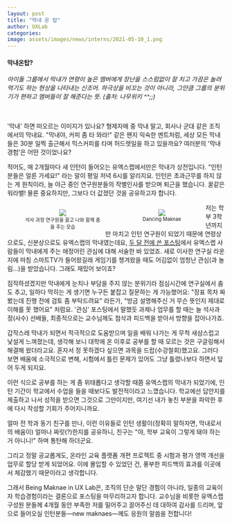 ```yaml
---
layout: post
title: "막내 온 탑"
author: UXLab
categories:
image: assets/images/news/interns/2021-05-10_1.png
---
```

#### 막내온탑? ####
<i>아이돌 그룹에서 막내가 연령이 높은 멤버에게 장난을 스스럼없이 잘 치고 가끔은 놀려먹기도 하는 현상을 나타내는 신조어. 하극상을 비꼬는 것이 아니라, 그만큼 그룹의 분위기가 편하고 멤버들이 잘 해준다는 뜻. (출처: 나무위키 ^^;;)</i>

<br><br>
'막내' 하면 떠오르는 이미지가 있나요? 형제자매 중 막내 말고, 회사나 군대 같은 조직에서의 막내요. "막내야, 커피 좀 타 와라!" 같은 왠지 익숙한 멘트처럼, 세상 모든 막내들은 30분 일찍 출근해서 믹스커피를 타며 허드렛일을 하고 있을까요? 여러분의 '막내 경험'은 어떤 것이었나요?

적어도, 매 2개월마다 새 인턴이 들어오는 유엑스랩에서만은 막내가 상전입니다. "인턴 분들은 얼른 가세요!" 라는 말이 평일 저녁 6시를 알리지요. 인턴은 초과근무를 하지 않는 게 원칙이라, 늘 야근 중인 연구원분들의 작별인사를 받으며 퇴근을 했습니다. 꿀같은 워라밸! 물론 중요하지만, 그보다 더 값졌던 것을 공유하고자 합니다.

<figure style = "float:left; width: 35%; margin-right: 2%; text-align: center">
    <img src="{{site.baseurl}}/assets/images/news/interns/2021-05-10_1.png">
    <figcaption style = "font-size: 80%">석사 과정 연구원을 끌고 나와 함께 춤을 추는 모습</figcaption>
</figure>

<figure style = "float:left; width: 36%; margin-right: 2%; text-align: center">
    <img src="{{site.baseurl}}/assets/images/news/interns/2021-05-10_2.png">
    <figcaption style = "font-size: 80%">Dancing Maknae</figcaption>
</figure>



저는 학부 3학년까지만 마치고 인턴 연구원이 되었기 때문에 연령상으로도, 신분상으로도 유엑스랩의 막내였는데요, <a href="https://ux.snu.ac.kr/2021/02/28/whoami.html" target="_blank" style="text-decoration: underline">두 달 전에 쓴 포스팅</a>에서 유엑스랩 사람들이 막내에게 주는 애정어린 관심에 대해 서술한 바 있었죠. 새로 이사한 연구실 라운지에 마침 스마트TV가 들어왔길래 게임기를 챙겨왔을 때도 어김없이 엄청난 관심(과 놀림...)을 받았습니다. 그래도 재밌어 보이죠?

짐작하셨겠지만 막내에게 눈치나 부담을 주지 않는 분위기라 점심시간에 연구실에서 춤도 추고, 일하다 막히는 게 생기면 누구든 붙잡고 질문하는 게 가능했어요: "장표 목차 짜 봤는데 진행 전에 검토 좀 부탁드려요" 라든가, "방금 설명해주신 거 무슨 뜻인지 제대로 이해를 못 했어요" 처럼요. '관심' 포스팅에서 말했듯 과제나 업무를 할 때는 늘 석사과정(사수) 선배들, 최종적으로는 교수님께도 첨삭과 피드백을 받아서 방향을 잡아나가죠.

 

갑작스레 막내가 되면서 적극적으로 도움받으며 일을 배워 나가는 게 무척 새삼스럽고 낯설게 느껴졌는데, 생각해 보니 대학에 온 이후로 공부를 할 때 모르는 것은 구글링해서 해결해 왔더라고요. 혼자서 정 못하겠다 싶으면 과목을 드랍(수강철회)했고요. 그러다 보면 배움에 소극적으로 변해, 시험에서 틀린 문제가 있어도 그냥 틀렸나보다 하면서 덮어 두게 되지요. 

이런 식으로 공부를 하는 게 좀 위태롭다고 생각할 때쯤 유엑스랩의 막내가 되었기에, 인턴 기간이 학교에서 수업을 들을 때보다도 발전적이라고 느꼈습니다. 학교에선 답안지를 제출하고 나서 성적을 받으면 그것으로 그만이지만, 여기선 내가 놓친 부분을 파악한 후에 다시 작성할 기회가 주어지니까요.

 

얼마 전 학과 동기 친구를 만나, 이런 이유들로 인턴 생활이(정확히 말하자면, 막내로서의 배움이) 얼마나 짜릿(?)한지를 공유하니, 친구는 "야, 학부 교육이 그렇게 돼야 하는 거 아니니!" 하며 통탄해 하더군요.

그리고 정말 공교롭게도, 온라인 교육 플랫폼 개편 프로젝트 중 시험과 평가 영역 개선을 업무로 할당 받게 되었어요. 이에 몰입할 수 있었던 건, 풍부한 피드백의 효과를 이곳에서 체감했기 때문이라고 생각합니다.

 

그래서 Being Maknae in UX Lab은, 조직의 단순 말단 경험이 아니라, 일종의 교육이자 학습경험이라는 결론으로 포스팅을 마무리하고자 합니다. 교수님을 비롯한 유엑스랩 구성원 분들께 4개월 동안 부족한 저를 밀어주고 끌어주신 데 대하여 감사를 드리며, 앞으로 들어오실 인턴분들—new maknaes—께도 응원의 말씀을 전합니다!